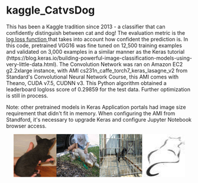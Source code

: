 # kaggle_CatvsDog
<p>This has been a Kaggle tradition since 2013 - a classifier that can confidently distinguish between cat and dog! The evaluation metric is the <a href="https://www.kaggle.com/wiki/LogarithmicLoss">log loss function </a> that takes into account how confident the prediction is. In this code, pretrained VGG16 was fine tuned on 12,500 training examples and validated on 3,000 examples in a similar manner as the Keras tutorial (https://blog.keras.io/building-powerful-image-classification-models-using-very-little-data.html). The Convolution Network was ran on Amazon EC2 g2.2xlarge instance, with AMI cs231n_caffe_torch7_keras_lasagne_v2 from Standard's Convolutional Neural Network Course, this AMI comes with Theano, CUDA v7.5, CUDNN v3. This Python algorithm obtained a leaderboard logloss score of 0.29859 for the test data. Further optimization is still in process.

Note: other pretrained models in Keras Application portals had image size requirement that didn't fit in memory. When configuring the AMI from Standford, it's necessary to upgrade Keras and configure Jupyter Notebook browser access. 

<p align='center'><img src= '11777.jpg', width=116, height=116><img src= '11967.jpg', width=116, height=116><img src= '12271.jpg', width=116, height=116><img src= '12324.jpg', width=116, height=116></p>
